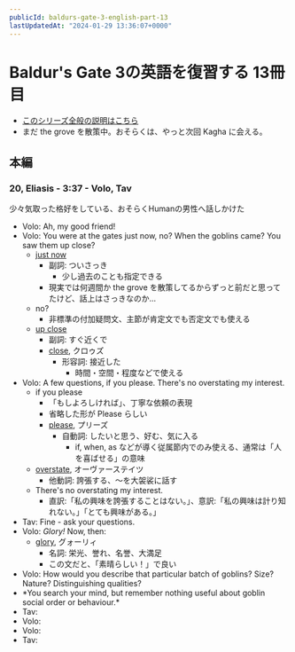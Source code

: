 ```yaml
---
publicId: baldurs-gate-3-english-part-13
lastUpdatedAt: "2024-01-29 13:36:07+0000"
---
```


# Baldur's Gate 3の英語を復習する 13冊目

- [このシリーズ全般の説明はこちら](./baldurs-gate-3-english-index.html)
- まだ the grove を散策中。おそらくは、やっと次回 Kagha に会える。

## 本編

### 20, Eliasis - 3:37 - Volo, Tav

少々気取った格好をしている、おそらくHumanの男性へ話しかけた

- Volo: Ah, my good friend!
- Volo: You were at the gates just now, no? When the goblins came? You saw them up close?
  - [just now](https://ejje.weblio.jp/content/just+now)
    - 副詞: ついさっき
      - 少し過去のことも指定できる
    - 現実では何週間か the grove を散策してるからずっと前だと思ってたけど、話上はさっきなのか...
  - no?
    - 非標準の付加疑問文、主節が肯定文でも否定文でも使える
  - [up close](https://ejje.weblio.jp/content/up+close)
    - 副詞: すぐ近くで
    - [close](https://ejje.weblio.jp/content/close), クロゥズ
      - 形容詞: 接近した
        - 時間・空間・程度などで使える
- Volo: A few questions, if you please. There's no overstating my interest.
  - if you please
    - 「もしよろしければ」、丁寧な依頼の表現
    - 省略した形が Please らしい
    - [please](https://ejje.weblio.jp/content/please), プリーズ
      - 自動詞: したいと思う、好む、気に入る
        - if, when, as などが導く従属節内でのみ使える、通常は「人を喜ばせる」の意味
  - [overstate](https://ejje.weblio.jp/content/overstate), オーヴァーステイツ
    - 他動詞: 誇張する、〜を大袈裟に話す
  - There's no overstating my interest.
    - 直訳:「私の興味を誇張することはない。」、意訳:「私の興味は計り知れない。」「とても興味がある。」
- Tav: Fine - ask your questions.
- Volo: _Glory!_ Now, then:
  - [glory](https://ejje.weblio.jp/content/glory), グォーリィ
    - 名詞: 栄光、誉れ、名誉、大満足
    - この文だと、「素晴らしい！」で良い
- Volo: How would you describe that particular batch of goblins? Size? Nature? Distinguishing qualities?
- \*You search your mind, but remember nothing useful about goblin social order or behaviour.\*
- Tav:
- Volo:
- Volo:
- Tav:
